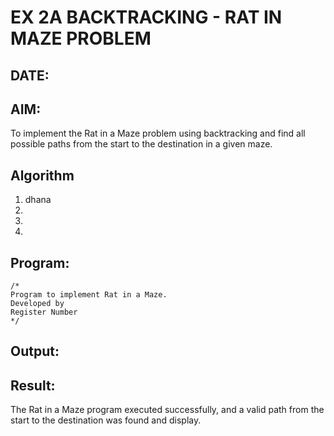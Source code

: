 # EX 2A BACKTRACKING - RAT IN MAZE PROBLEM
## DATE:
## AIM:
To implement the Rat in a Maze problem using backtracking and find all possible paths from the start to the destination in a given maze.


## Algorithm
1. dhana
2. 
3. 
4.  


## Program:
```
/*
Program to implement Rat in a Maze.
Developed by
Register Number 
*/
```

## Output:



## Result:
The Rat in a Maze program executed successfully, and a valid path from the start to the destination was found and display.
